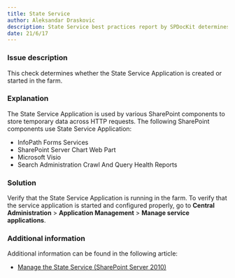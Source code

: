 ```yaml
---
title: State Service
author: Aleksandar Draskovic
description: State Service best practices report by SPDocKit determines whether the State Service Application is created or started in the farm.
date: 21/6/17
---
```

### Issue description

This check determines whether the State Service Application is created or started in the farm.

### Explanation

The State Service Application is used by various SharePoint components to store temporary data across HTTP requests. The following SharePoint components use State Service Application:

* InfoPath Forms Services
* SharePoint Server Chart Web Part
* Microsoft Visio
* Search Administration Crawl And Query Health Reports

### Solution

Verify that the State Service Application is running in the farm. To verify that the service application is started and configured properly, go to __Central Administration__ > __Application Management__ > __Manage service applications__.

### Additional information

Additional information can be found in the following article:

* <a href="https://technet.microsoft.com/en-us/library/ee704548(v=office.14).aspx">Manage the State Service (SharePoint Server 2010)</a>